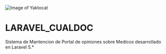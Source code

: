 ![Image of Yaktocat](https://github.com/cluco91/LARAVEL_CUALDOC/blob/master/doctor.png)

# LARAVEL_CUALDOC

Sistema de Mantencion de Portal de opiniones sobre Medicos desarrollado en Laravel 5.*
